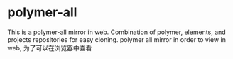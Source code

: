 polymer-all
===========

This is a polymer-all mirror in web. Combination of polymer, elements, and projects repositories for easy cloning. polymer all mirror in order to view in web, 为了可以在浏览器中查看
